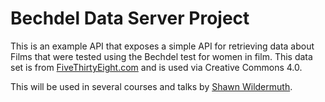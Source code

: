 # Bechdel Data Server Project

This is an example API that exposes a simple API
for retrieving data about Films that were tested
using the Bechdel test for women in film. This 
data set is from [FiveThirtyEight.com](https://data.fivethirtyeight.com/#bechdel) and is used via Creative Commons 4.0.

This will be used in several courses and talks
by [Shawn Wildermuth](https://github.com/shawnwildermuth).